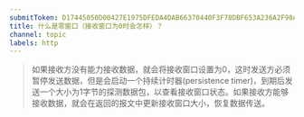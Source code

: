 ```yaml
---
submitToken: D17445050D00427E1975DFEDA4DAB66370440F3F78DBF653A236A2F90A27B737
title: 什么是零窗口（接收窗口为0时会怎样）？
channel: topic
labels: http
---
```


> 如果接收方没有能力接收数据，就会将接收窗口设置为0，这时发送方必须暂停发送数据，但是会启动一个持续计时器(persistence timer)，到期后发送一个大小为1字节的探测数据包，以查看接收窗口状态。如果接收方能够接收数据，就会在返回的报文中更新接收窗口大小，恢复数据传送。
